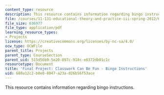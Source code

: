 ```yaml
---
content_type: resource
description: This resource contains information regarding bingo instructions.
file: /courses/11-131-educational-theory-and-practice-iii-spring-2012/688a12c2b8e08047a23a026b56f53ace_MIT11_131S12_Bingo_inst.pdf
file_size: 636977
file_type: application/pdf
learning_resource_types:
- Projects
license: https://creativecommons.org/licenses/by-nc-sa/4.0/
ocw_type: OCWFile
parent_title: Projects
parent_type: CourseSection
parent_uid: 515d56b9-5e20-897c-918c-e6372db01c1c
resourcetype: Document
title: 'Final Project: Classwork Can Be Fun - Bingo Instructions'
uid: 688a12c2-b8e0-8047-a23a-026b56f53ace
---
```

This resource contains information regarding bingo instructions.
